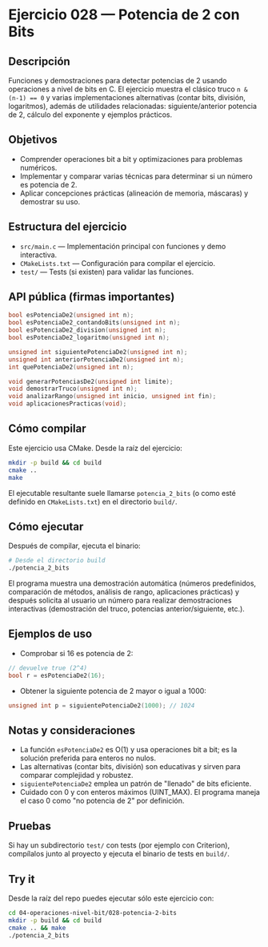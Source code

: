 # Ejercicio 028 — Potencia de 2 con Bits

## Descripción

Funciones y demostraciones para detectar potencias de 2 usando operaciones a nivel de bits en C. El ejercicio muestra el clásico truco `n & (n-1) == 0` y varias implementaciones alternativas (contar bits, división, logaritmos), además de utilidades relacionadas: siguiente/anterior potencia de 2, cálculo del exponente y ejemplos prácticos.

## Objetivos

- Comprender operaciones bit a bit y optimizaciones para problemas numéricos.
- Implementar y comparar varias técnicas para determinar si un número es potencia de 2.
- Aplicar concepciones prácticas (alineación de memoria, máscaras) y demostrar su uso.

## Estructura del ejercicio

- `src/main.c` — Implementación principal con funciones y demo interactiva.
- `CMakeLists.txt` — Configuración para compilar el ejercicio.
- `test/` — Tests (si existen) para validar las funciones.

## API pública (firmas importantes)

```c
bool esPotenciaDe2(unsigned int n);
bool esPotenciaDe2_contandoBits(unsigned int n);
bool esPotenciaDe2_division(unsigned int n);
bool esPotenciaDe2_logaritmo(unsigned int n);

unsigned int siguientePotenciaDe2(unsigned int n);
unsigned int anteriorPotenciaDe2(unsigned int n);
int quePotenciaDe2(unsigned int n);

void generarPotenciasDe2(unsigned int limite);
void demostrarTruco(unsigned int n);
void analizarRango(unsigned int inicio, unsigned int fin);
void aplicacionesPracticas(void);
```

## Cómo compilar

Este ejercicio usa CMake. Desde la raíz del ejercicio:

```bash
mkdir -p build && cd build
cmake ..
make
```

El ejecutable resultante suele llamarse `potencia_2_bits` (o como esté definido en `CMakeLists.txt`) en el directorio `build/`.

## Cómo ejecutar

Después de compilar, ejecuta el binario:

```bash
# Desde el directorio build
./potencia_2_bits
```

El programa muestra una demostración automática (números predefinidos, comparación de métodos, análisis de rango, aplicaciones prácticas) y después solicita al usuario un número para realizar demostraciones interactivas (demostración del truco, potencias anterior/siguiente, etc.).

## Ejemplos de uso

- Comprobar si 16 es potencia de 2:

```c
// devuelve true (2^4)
bool r = esPotenciaDe2(16);
```

- Obtener la siguiente potencia de 2 mayor o igual a 1000:

```c
unsigned int p = siguientePotenciaDe2(1000); // 1024
```

## Notas y consideraciones

- La función `esPotenciaDe2` es O(1) y usa operaciones bit a bit; es la solución preferida para enteros no nulos.
- Las alternativas (contar bits, división) son educativas y sirven para comparar complejidad y robustez.
- `siguientePotenciaDe2` emplea un patrón de "llenado" de bits eficiente.
- Cuidado con 0 y con enteros máximos (UINT_MAX). El programa maneja el caso 0 como "no potencia de 2" por definición.

## Pruebas

Si hay un subdirectorio `test/` con tests (por ejemplo con Criterion), compílalos junto al proyecto y ejecuta el binario de tests en `build/`.

## Try it

Desde la raíz del repo puedes ejecutar sólo este ejercicio con:

```bash
cd 04-operaciones-nivel-bit/028-potencia-2-bits
mkdir -p build && cd build
cmake .. && make
./potencia_2_bits
```
